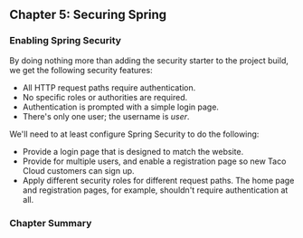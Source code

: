 ## Chapter 5: Securing Spring
### Enabling Spring Security
By doing nothing more than adding the security starter to the project build, we get 
the following security features: 
- All HTTP request paths require authentication. 
- No specific roles or authorities are required. 
- Authentication is prompted with a simple login page. 
- There's only one user; the username is _user_.

We'll need to at least configure Spring Security to do the following: 
- Provide a login page that is designed to match the website. 
- Provide for multiple users, and enable a registration page so new Taco Cloud 
customers can sign up. 
- Apply different security roles for different request paths. The home page and 
registration pages, for example, shouldn't require authentication at all. 
### Chapter Summary 